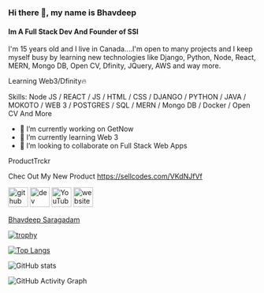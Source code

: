 <script src="https://platform.linkedin.com/badges/js/profile.js" async defer type="text/javascript"></script>
### Hi there 👋, my name is Bhavdeep
#### Im A Full Stack Dev And Founder of SSI
I'm 15 years old and I live in Canada....I'm open to many projects and I keep myself busy by learning new technologies like Django, Python, Node, React, MERN, Mongo DB, Open CV, Dfinity, JQuery,  AWS and way more.

Learning Web3/Dfinity🔥

Skills: Node JS / REACT / JS / HTML / CSS / DJANGO / PYTHON / JAVA / MOKOTO / WEB 3 / POSTGRES / SQL / MERN / Mongo DB / Docker / Open CV And More

- 🔭 I’m currently working on GetNow 
- 🌱 I’m currently learning Web 3 
- 👯 I’m looking to collaborate on Full Stack Web Apps  

 

ProductTrckr

Chec Out My New Product https://sellcodes.com/VKdNJfVf

[<img src='https://cdn.jsdelivr.net/npm/simple-icons@3.0.1/icons/github.svg' alt='github' height='40'>](https://github.com/bhavdeep-saragadam)  [<img src='https://cdn.jsdelivr.net/npm/simple-icons@3.0.1/icons/dev-dot-to.svg' alt='dev' height='40'>](https://dev.to/https://dev.to/bhavdeepsaragadam)  [<img src='https://cdn.jsdelivr.net/npm/simple-icons@3.0.1/icons/youtube.svg' alt='YouTube' height='40'>](https://www.youtube.com/channel/https://www.youtube.com/user/bhavdeepsaragadam/videos)  [<img src='https://cdn.jsdelivr.net/npm/simple-icons@3.0.1/icons/icloud.svg' alt='website' height='40'>](https://bhavdeep.herokuapp.com/)  

<div class="badge-base LI-profile-badge" data-locale="en_US" data-size="medium" data-theme="dark" data-type="VERTICAL" data-vanity="bhavdeep-saragadam-717629246" data-version="v1"><a class="badge-base__link LI-simple-link" href="https://ca.linkedin.com/in/bhavdeep-saragadam-717629246?trk=profile-badge">Bhavdeep Saragadam</a></div>
              
[![trophy](https://github-profile-trophy.vercel.app/?username=bhavdeep-saragadam)](https://github.com/ryo-ma/github-profile-trophy)

[![Top Langs](https://github-readme-stats.vercel.app/api/top-langs/?username=bhavdeep-saragadam)](https://github.com/anuraghazra/github-readme-stats)

![GitHub stats](https://github-readme-stats.vercel.app/api?username=bhavdeep-saragadam&show_icons=true)  

![GitHub Activity Graph](https://activity-graph.herokuapp.com/graph?username=bhavdeep-saragadam)  


